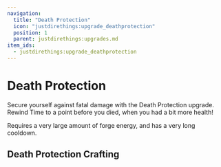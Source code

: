 ```yaml
---
navigation:
  title: "Death Protection"
  icon: "justdirethings:upgrade_deathprotection"
  position: 1
  parent: justdirethings:upgrades.md
item_ids:
  - justdirethings:upgrade_deathprotection
---
```


# Death Protection

Secure yourself against fatal damage with the Death Protection upgrade. Rewind Time to a point before you died, when you had a bit more health!

Requires a very large amount of forge energy, and has a very long cooldown.

## Death Protection Crafting



<Recipe id="justdirethings:upgrade_deathprotection" />

